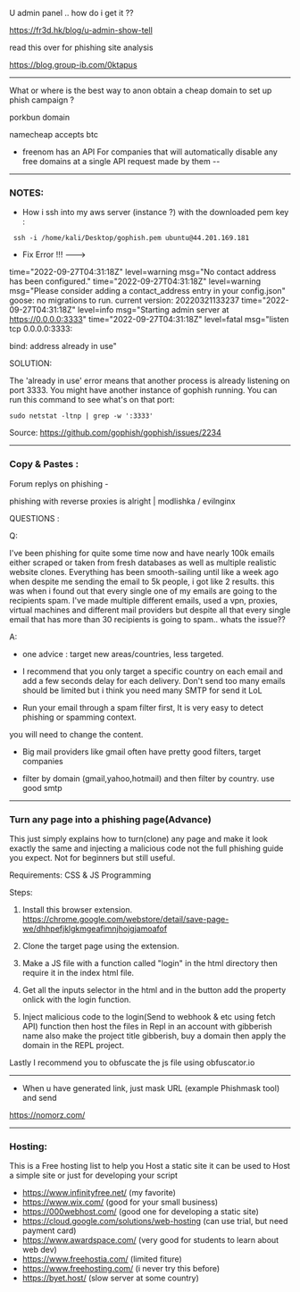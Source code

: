 
U admin panel .. how do i get it ??

https://fr3d.hk/blog/u-admin-show-tell

read this over for phishing site analysis

https://blog.group-ib.com/0ktapus
* * * 

What or where is the best way to anon obtain a cheap domain to set up phish campaign ?

porkbun domain 

namecheap accepts btc


*  freenom has an API For companies that will automatically disable any free domains at a single API request made by them -- 


***

### NOTES:

* How i ssh into my aws server (instance ?) with the downloaded pem key :

```  ssh -i /home/kali/Desktop/gophish.pem ubuntu@44.201.169.181 ```

* Fix Error !!! ---> 

time="2022-09-27T04:31:18Z" level=warning msg="No contact address has been configured."
time="2022-09-27T04:31:18Z" level=warning msg="Please consider adding a contact_address entry in your config.json"
goose: no migrations to run. current version: 20220321133237
time="2022-09-27T04:31:18Z" level=info msg="Starting admin server at https://0.0.0.0:3333"
time="2022-09-27T04:31:18Z" level=fatal msg="listen tcp 0.0.0.0:3333: 

bind: address already in use"

SOLUTION: 

The 'already in use' error means that another process is already listening on port 3333. You might have another instance of gophish running. You can run this command to see what's on that port:

``` sudo netstat -ltnp | grep -w ':3333' ```

Source: https://github.com/gophish/gophish/issues/2234


***


### Copy & Pastes :

Forum replys on phishing -

phishing with reverse proxies is alright | modlishka / evilnginx 


QUESTIONS :


Q:

I've been phishing for quite some time now and have nearly 100k emails either scraped or taken from fresh databases as well as multiple realistic website clones. Everything has been smooth-sailing until like a week ago when despite me sending the email to 5k people, i got like 2 results. this was when i found out that every single one of my emails are going to the recipients spam. I've made multiple different emails, used  a vpn, proxies, virtual machines and different mail providers but despite all that every single email that has more than 30 recipients is going to spam.. whats the issue??

A:

* one advice : target new areas/countries, less targeted.

* I recommend that you only target a specific country on each email and add a few seconds delay for each delivery. Don't send too many emails should be limited but i think you need many SMTP for send it LoL

* Run your email through a spam filter first, It is very easy to detect phishing or spamming context.

you will need to change the content.

* Big mail providers like gmail often have pretty good filters, target companies

* filter by domain (gmail,yahoo,hotmail) and then filter by country. use good smtp



* * * 

### Turn any page into a phishing page(Advance)

This just simply explains how to turn(clone) any page and make it look exactly the same and injecting a malicious code not the full phishing guide you expect. Not for beginners but still useful.

Requirements:
CSS & JS Programming

Steps:

1. Install this browser extension. https://chrome.google.com/webstore/detail/save-page-we/dhhpefjklgkmgeafimnjhojgjamoafof

2. Clone the target page using the extension.

3. Make a JS file with a function called "login" in the html directory then require it in the index html file.

4. Get all the inputs selector in the html and in the button add the property onlick with the login function.

3. Inject malicious code to the login(Send to webhook & etc using fetch API) function then host the files in Repl in an account with gibberish name also make the project title gibberish, buy a domain then apply the domain in the REPL project.





Lastly I recommend you to obfuscate the js file using obfuscator.io


* * *

* When u have generated link, just mask URL (example Phishmask tool) and send

https://nomorz.com/

* * *

### Hosting:

This is a Free hosting list to help you Host a static site
it can be used to Host a simple site or just for developing your script

- https://www.infinityfree.net/ (my favorite)
- https://www.wix.com/ (good for your small business)
- https://000webhost.com/ (good one for developing a static site)
- https://cloud.google.com/solutions/web-hosting (can use trial, but need payment card)
- https://www.awardspace.com/ (very good for students to learn about web dev)
- https://www.freehostia.com/ (limited fiture)
- https://www.freehosting.com/ (i never try this before)
- https://byet.host/ (slow server at some country)


